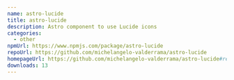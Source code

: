 ```yaml
---
name: astro-lucide
title: astro-lucide
description: Astro component to use Lucide icons
categories:
  - other
npmUrl: https://www.npmjs.com/package/astro-lucide
repoUrl: https://github.com/michelangelo-valderrama/astro-lucide
homepageUrl: https://github.com/michelangelo-valderrama/astro-lucide#readme
downloads: 13
---
```

